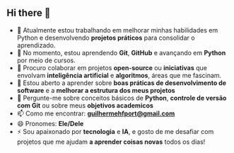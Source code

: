 ## Hi there 👋

- 🔭 Atualmente estou trabalhando em melhorar minhas habilidades em Python e desenvolvendo **projetos práticos** para consolidar o aprendizado.
- 🌱 No momento, estou aprendendo **Git**, **GitHub** e avançando em **Python** por meio de cursos.
- 👯 Procuro colaborar em projetos **open-source** ou **iniciativas** que envolvam **inteligência artificial** e **algoritmos**, áreas que me fascinam.
- 🤔 Estou aberto a aprender sobre **boas práticas de desenvolvimento de software** e a **melhorar a estrutura dos meus projetos**
- 💬 Pergunte-me sobre conceitos básicos de **Python**, **controle de versão com Git** ou sobre meus **objetivos academicos**
- 📫 Como me encontrar: **guilhermehfport@gmail.com**
- 😄 Pronomes: **Ele/Dele**
- ⚡ Sou apaixonado por **tecnologia** e **IA**, e gosto de me desafiar com projetos que me ajudam **a aprender coisas novas** todos os dias!

